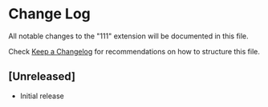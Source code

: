 # Change Log

All notable changes to the "111" extension will be documented in this file.

Check [Keep a Changelog](http://keepachangelog.com/) for recommendations on how to structure this file.

## [Unreleased]

- Initial release